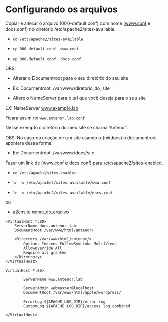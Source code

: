 # Configurando os arquivos

Copiar e alterar o arquivo (000-default.conf) com nome (www.conf e docs.conf) no diretório /etc/apache2/sites-available.

  - `cd /etc/apache2/sites-available`

  - `cp 000-default.conf  www.conf`

  - `cp 000-default.conf  docs.conf`

OBS: 

-  Alterar o Documentroot para o seu diretório do seu site

-   Ex: Documentroot:  /var/www/diretório_do_site

-   Altere o NameServer para o url que você deseja para o seu site

EX: NameServer www.exemplo.lab

Ficara assim no `www.antenor.lab.conf`

Nesse exemplo o diretório do meu site se chama 'Antenor'.

OBS: No caso da criação de um site usando o (mkdocs) o documentroot apontara dessa forma.

-   Ex: Documentroot:  /var/www/docs/site

Fazer um link de (www.conf e docs.conf) para /etc/apache2/sites-enabled.

-   `cd /etc/apache/sites-enabled`

-   `ln -s /etc/apache2/sites-available/www.conf`

-   `ln -s /etc/apache2/sites-available/docs.conf`

ou

-   a2ensite nome_do_arquivo

```
<VirtualHost *:80>
    ServerName docs.antenor.lab
    DocumentRoot /var/www/html/antenor/

    <Directory /var/www/html/antenor/>
        Options Indexes FollowSymLinks MultiViews
        AllowOverride All
        Require all granted
    </Directory>
</VirtualHost>

```

```
VirtualHost *:80>

        ServerName www.antenor.lab

        ServerAdmin webmaster@localhost
        DocumentRoot /var/www/html/apple/wordpress/

        ErrorLog ${APACHE_LOG_DIR}/error.log
        CustomLog ${APACHE_LOG_DIR}/access.log combined

</VirtualHost>



```
